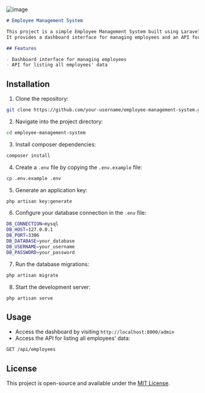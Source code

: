 ![image](https://github.com/Ghanem99/Employment-Management-with-Filament/assets/93198762/adcf14ef-1bca-45a0-9f2a-71c50074aa50)

```markdown
# Employee Management System

This project is a simple Employee Management System built using Laravel Filament.
It provides a dashboard interface for managing employees and an API for listing all employees' data.

## Features

- Dashboard interface for managing employees
- API for listing all employees' data
```


## Installation

1. Clone the repository:

```bash
git clone https://github.com/your-username/employee-management-system.git
```

2. Navigate into the project directory:

```bash
cd employee-management-system
```

3. Install composer dependencies:

```bash
composer install
```

4. Create a `.env` file by copying the `.env.example` file:

```bash
cp .env.example .env
```

5. Generate an application key:

```bash
php artisan key:generate
```

6. Configure your database connection in the `.env` file:

```bash
DB_CONNECTION=mysql
DB_HOST=127.0.0.1
DB_PORT=3306
DB_DATABASE=your_database
DB_USERNAME=your_username
DB_PASSWORD=your_password
```

7. Run the database migrations:

```bash
php artisan migrate
```

8. Start the development server:

```bash
php artisan serve
```

## Usage

- Access the dashboard by visiting `http://localhost:8000/admin`
- Access the API for listing all employees' data:

```bash
GET /api/employees
```

## License

This project is open-source and available under the [MIT License](LICENSE).
```
